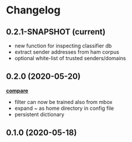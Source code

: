 # Changelog

## 0.2.1-SNAPSHOT (current)

- new function for inspecting classifier db
- extract sender addresses from ham corpus
- optional white-list of trusted senders/domains

## 0.2.0 (2020-05-20)

**[compare](https://github.com/saidone75/talispam/compare/v0.1.0...v0.2.0)**

- filter can now be trained also from mbox
- expand ~ as home directory in config file
- persistent dictionary

## 0.1.0 (2020-05-18)
